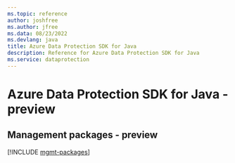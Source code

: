 ```yaml
---
ms.topic: reference
author: joshfree
ms.author: jfree
ms.data: 08/23/2022
ms.devlang: java
title: Azure Data Protection SDK for Java
description: Reference for Azure Data Protection SDK for Java
ms.service: dataprotection
---
```

# Azure Data Protection SDK for Java - preview

## Management packages - preview
[!INCLUDE [mgmt-packages](data-protection-mgmt-index.md)]